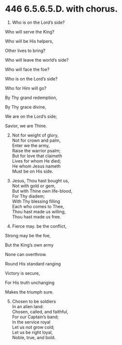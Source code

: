 # 446 6.5.6.5.D. with chorus.

1.  Who is on the Lord’s side?

Who will serve the King?

Who will be His helpers,

Other lives to bring?

Who will leave the world’s side?

Who will face the foe?

Who is on the Lord’s side?

Who for Him will go?

By Thy grand redemption,

By Thy grace divine,

We are on the Lord’s side;

Savior, we are Thine.

2.  Not for weight of glory,\
Not for crown and palm,\
Enter we the army,\
Raise the warrior psalm;\
But for love that claimeth\
Lives for whom He died;\
He whom Jesus nameth\
Must be on His side.

3.  Jesus, Thou hast bought us,\
Not with gold or gem,\
But with Thine own life-blood,\
For Thy diadem;\
With Thy blessing filling\
Each who comes to Thee,\
Thou hast made us willing,\
Thou hast made us free.

4.  Fierce may. be the conflict,

Strong may be the foe,

But the King’s own army

None can overthrow.

Round His standard ranging

Victory is secure,

For His truth unchanging

Makes the triumph sure.

5.  Chosen to be soldiers\
In an alien land:\
Chosen, called, and faithful,\
For our Captain’s band;\
In the service royal\
Let us not grow cold;\
Let us be right loyal,\
Noble, true, and bold.

